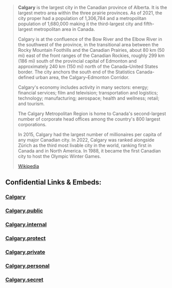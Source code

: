 
> **Calgary** is the largest city in the Canadian province of Alberta. 
> It is the largest metro area within the three prairie provinces. 
> As of 2021, the city proper had a population of 1,306,784 
> and a metropolitan population of 1,680,000 
> making it the third-largest city and fifth-largest metropolitan area in Canada.
>
> Calgary is at the confluence of the Bow River and the Elbow River 
> in the southwest of the province, 
> in the transitional area between the Rocky Mountain Foothills and the Canadian Prairies, 
> about 80 km (50 mi) east of the front ranges of the Canadian Rockies, 
> roughly 299 km (186 mi) south of the provincial capital of Edmonton 
> and approximately 240 km (150 mi) north of the Canada–United States border. 
> The city anchors the south end of the Statistics Canada-defined urban area, 
> the Calgary–Edmonton Corridor.
>
> Calgary's economy includes activity in many sectors: 
> energy; financial services; film and television; transportation and logistics; 
> technology; manufacturing; aerospace; health and wellness; retail; and tourism. 
> 
> The Calgary Metropolitan Region is home to 
> Canada's second-largest number of corporate head offices 
> among the country's 800 largest corporations. 
> 
> In 2015, Calgary had the largest number of millionaires per capita of any major Canadian city. 
> In 2022, Calgary was ranked alongside Zürich as the third most livable city in the world, 
> ranking first in Canada and in North America. 
> In 1988, it became the first Canadian city to host the Olympic Winter Games.
>
> [Wikipedia](https://en.wikipedia.org/wiki/Calgary)


## Confidential Links & Embeds: 

### [Calgary](/_Standards/Earth/Continent/America~North/Canada/provinces~Canada/Alberta/City/Calgary.md) 

### [Calgary.public](/_public/Earth/Continent/America~North/Canada/provinces~Canada/Alberta/City/Calgary.public.md) 

### [Calgary.internal](/_internal/Earth/Continent/America~North/Canada/provinces~Canada/Alberta/City/Calgary.internal.md) 

### [Calgary.protect](/_protect/Earth/Continent/America~North/Canada/provinces~Canada/Alberta/City/Calgary.protect.md) 

### [Calgary.private](/_private/Earth/Continent/America~North/Canada/provinces~Canada/Alberta/City/Calgary.private.md) 

### [Calgary.personal](/_personal/Earth/Continent/America~North/Canada/provinces~Canada/Alberta/City/Calgary.personal.md) 

### [Calgary.secret](/_secret/Earth/Continent/America~North/Canada/provinces~Canada/Alberta/City/Calgary.secret.md)

